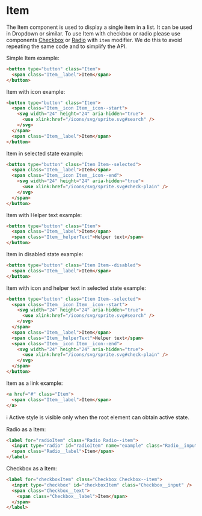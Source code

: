 # Item

The Item component is used to display a single item in a list. It can be used in Dropdown or similar.
To use Item with checkbox or radio please use components [Checkbox][checkbox] or [Radio][radio]
with `item` modifier. We do this to avoid repeating the same code and to simplify the API.

Simple Item example:

```html
<button type="button" class="Item">
  <span class="Item__label">Item</span>
</button>
```

Item with icon example:

```html
<button type="button" class="Item">
  <span class="Item__icon Item__icon--start">
    <svg width="24" height="24" aria-hidden="true">
      <use xlink:href="/icons/svg/sprite.svg#search" />
    </svg>
  </span>
  <span class="Item__label">Item</span>
</button>
```

Item in selected state example:

```html
<button type="button" class="Item Item--selected">
  <span class="Item__label">Item</span>
  <span class="Item__icon Item__icon--end">
    <svg width="24" height="24" aria-hidden="true">
      <use xlink:href="/icons/svg/sprite.svg#check-plain" />
    </svg>
  </span>
</button>
```

Item with Helper text example:

```html
<button type="button" class="Item">
  <span class="Item__label">Item</span>
  <span class="Item__helperText">Helper text</span>
</button>
```

Item in disabled state example:

```html
<button type="button" class="Item Item--disabled">
  <span class="Item__label">Item</span>
</button>
```

Item with icon and helper text in selected state example:

```html
<button type="button" class="Item Item--selected">
  <span class="Item__icon Item__icon--start">
    <svg width="24" height="24" aria-hidden="true">
      <use xlink:href="/icons/svg/sprite.svg#search" />
    </svg>
  </span>
  <span class="Item__label">Item</span>
  <span class="Item__helperText">Helper text</span>
  <span class="Item__icon Item__icon--end">
    <svg width="24" height="24" aria-hidden="true">
      <use xlink:href="/icons/svg/sprite.svg#check-plain" />
    </svg>
  </span>
</button>
```

Item as a link example:

```html
<a href="#" class="Item">
  <span class="Item__label">Item</span>
</a>
```

ℹ️ Active style is visible only when the root element can obtain active state.

Radio as a Item:

```html
<label for="radioItem" class="Radio Radio--item">
  <input type="radio" id="radioItem" name="example" class="Radio__input" checked />
  <span class="Radio__label">Item</span>
</label>
```

Checkbox as a Item:

```html
<label for="checkboxItem" class="Checkbox Checkbox--item">
  <input type="checkbox" id="checkboxItem" class="Checkbox__input" />
  <span class="Checkbox__text">
    <span class="Checkbox__label">Item</span>
  </span>
</label>
```

[checkbox]: https://github.com/lmc-eu/spirit-design-system/blob/main/packages/web/src/scss/components/Checkbox/README.md
[radio]: https://github.com/lmc-eu/spirit-design-system/blob/main/packages/web/src/scss/components/Radio/README.md
